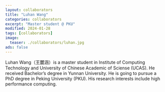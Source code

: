 ```yaml
---
layout: collaborators
title: "Luhan Wang"
categories: collaborators
excerpt: "Master student @ PKU"
modified: 2024-01-28
tags: [collaborators]
image:
  teaser: ./collaborators/luhan.jpg
ads: false
---
```


Luhan Wang（王麓涵）is a master student in Institute of Computing Technology and University of Chinese Academic of Sciense (UCAS). He received Bachelor’s degree in Yunnan University. He is going to pursue a PhD degree in Peking University (PKU). His research interests include high performance computing. 